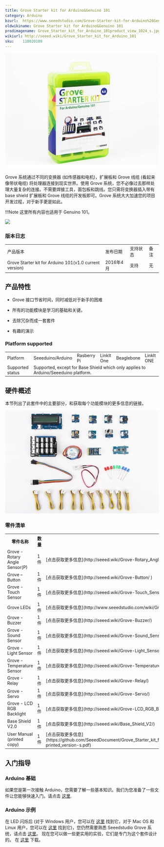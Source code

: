 ```yaml
---
title: Grove Starter kit for Arduino&Genuino 101
category: Arduino
bzurl:  https://www.seeedstudio.com/Grove-Starter-kit-for-Arduino%26Genuino-101-p-2664.html
oldwikiname: Grove Starter kit for Arduino&Genuino 101
prodimagename: Grove_Starter_kit_for_Arduino_101product_view_1024_s.jpg
wikiurl: http://seeed.wiki/Grove_Starter_kit_for_Arduino_101
sku:    110020109
---
```

![](https://github.com/SeeedDocument/Grove_Starter_kit_for_Arduino_101/raw/master/img/Grove_Starter_kit_for_Arduino_101product_view_1024_s.jpg)

Grove 系统通过不同的变换器 (如传感器和电机)，扩展板和 Grove 线缆 (看起来像带状电缆) 将处理器连接到现实世界。使用 Grove 系统，您不必像过去那样处理大量复杂的连接。不需要焊接工具，面包板和跳线。您只需将变换器插入带有 base shield 扩展板和 Grove 线缆的开发板即可。Grove 系统大大加速您的项目开发过程，对于新手更是如此。

!!!Note
    这里所有内容也适用于 Genuino 101。

[![](https://github.com/SeeedDocument/wiki_chinese/raw/master/docs/images/click_to_buy.PNG)](https://item.taobao.com/item.htm?spm=a230r.1.14.1.245ce0349Bryvd&id=532135335993&ns=1&abbucket=1#detail)


###  版本日志

<table>
<tr>
<td>产品版本 </td>
<td> 发布日期</td>
<td> 支持状态 </td>
<td> 备注
</td></tr>
<tr>
<td> Grove Starter kit for Arduino 101(v1.0 current version) </td>
<td> 2016年4月‎ </td>
<td> 支持 </td>
<td> 无
</td></tr></table>

##  产品特性

*   Grove 接口节省时间，同时减低对于新手的困难

*   所有的功能模块是学习的基础和关键。

*   去除冗杂而成一套套件

*   有趣的演示

###  Platform supported

<table>
<tr>
<td>Platform</td>
<td> Seeeduino/Arduino </td>
<td> Rasberry Pi </td>
<td> LinkIt One </td>
<td> Beaglebone </td>
<td> LinkIt ONE
</td></tr>
<tr>
<td> Supported status</td>
<td colspan="5"> Supported, except for Base Shield which only applies to Arduino/Seeeduino platform.
</td></tr></table>

##  硬件概述

本节列出了此套件中的主要部分，和获取每个功能模块的更多信息的链接。

![](https://github.com/SeeedDocument/Grove_Starter_kit_for_Arduino_101/raw/master/img/Grove_Starter_kit_for_Arduino_101_parts_s.jpg)

###  **零件清单**

<table>
<tr>
<th>零件名称   </th>
<th> 数量</th>
<th> 链接
</th></tr>
<tr>
<td> Grove - Rotary Angle Sensor(P)  </td>
<td> 1 件 </td>
<td> [点击获取更多信息](http://seeed.wiki/Grove-Rotary_Angle_Sensor/)
</td></tr>
<tr>
<td> Grove – Button</td>
<td>1 件 </td>
<td> [点击获取更多信息](http://seeed.wiki/Grove-Button/
)
</td></tr>
<tr>
<td>Grove - Touch Sensor </td>
<td>1 件</td>
<td> [点击获取更多信息](http://seeed.wiki/Grove-Touch_Sensor/)
</td></tr>
<tr>
<td>Grove LEDs</td>
<td>1 件</td>
<td>[点击获取更多信息](http://www.seeedstudio.com/wiki/Grove_-_LED)
</td></tr>
<tr>
<td>Grove - Buzzer</td>
<td>1 件</td>
<td>[点击获取更多信息](http://seeed.wiki/Grove-Buzzer/)
</td></tr>
<tr>
<td>Grove - Sound Sensor</td>
<td>1 件</td>
<td>[点击获取更多信息](http://seeed.wiki/Grove-Sound_Sensor/)
</td></tr>
<tr>
<td>Grove - Light Sensor</td>
<td>1 件</td>
<td>[点击获取更多信息](http://seeed.wiki/Grove-Light_Sensor/)
</td></tr>
<tr>
<td>Grove - Temperature Sensor</td>
<td>1 件</td>
<td>[点击获取更多信息](http://seeed.wiki/Grove-Temperature_Sensor/)
</td></tr>
<tr>
<td>Grove - Relay</td>
<td>1 件</td>
<td>[点击获取更多信息](http://seeed.wiki/Grove-Relay/)
</td></tr>
<tr>
<td>Grove - Servo</td>
<td>1 件</td>
<td>[点击获取更多信息](http://seeed.wiki/Grove-Servo/)
</td></tr>
<tr>
<td>Grove - LCD RGB Backlight</td>
<td>1 件</td>
<td>[点击获取更多信息](http://seeed.wiki/Grove-LCD_RGB_Backlight/)
</td></tr>
<tr>
<td>Base Shield V2.0</td>
<td>1 件</td>
<td>[点击获取更多信息](http://seeed.wiki/Base_Shield_V2/)
</td></tr>
<tr>
<td>User Manual (printed copy) </td>
<td> 1 件</td>
<td> [点击获取更多信息](https://github.com/SeeedDocument/Grove_Starter_kit_for_Arduino_101/raw/master/res/Grove_Starter_Kit_arduino_101_manual-printed_version-s.pdf)
</td></tr></table>

##  入门指导

###  Arduino 基础

如果您是第一次接触 Arduino，您需要了解一些基本知识。我们为您准备了一些文件让您能够快速入门。请点击 [这里](https://www.arduino.cc/en/Tutorial/Foundations).

###  Arduino 示例

在 LED 闪烁后 (对于 Windows 用户，您可以在 [这里](https://www.arduino.cc/en/Guide/Windows) 找到它，对于 Mac OS 和 Linux 用户，您可以在 [这里](https://www.arduino.cc/en/Guide/HomePage) 找到它)，您仍然需要熟悉 Seeedstudio Grove 系统，请点击 [这里](http://seeed.wiki/Grove_System/)。 现在您可以做一些更实用的实验，它们是专门为这个套件设计的。 在 [这里](https://github.com/Seeed-Studio/Sketchbook_Starter_Kit_for_Arduino) 下载。
